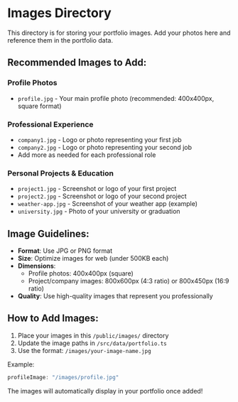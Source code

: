 # Images Directory

This directory is for storing your portfolio images. Add your photos here and reference them in the portfolio data.

## Recommended Images to Add:

### Profile Photos
- `profile.jpg` - Your main profile photo (recommended: 400x400px, square format)

### Professional Experience
- `company1.jpg` - Logo or photo representing your first job
- `company2.jpg` - Logo or photo representing your second job
- Add more as needed for each professional role

### Personal Projects & Education
- `project1.jpg` - Screenshot or logo of your first project
- `project2.jpg` - Screenshot or logo of your second project  
- `weather-app.jpg` - Screenshot of your weather app (example)
- `university.jpg` - Photo of your university or graduation

## Image Guidelines:

- **Format**: Use JPG or PNG format
- **Size**: Optimize images for web (under 500KB each)
- **Dimensions**: 
  - Profile photos: 400x400px (square)
  - Project/company images: 800x600px (4:3 ratio) or 800x450px (16:9 ratio)
- **Quality**: Use high-quality images that represent you professionally

## How to Add Images:

1. Place your images in this `/public/images/` directory
2. Update the image paths in `/src/data/portfolio.ts`
3. Use the format: `/images/your-image-name.jpg`

Example:
```typescript
profileImage: "/images/profile.jpg"
```

The images will automatically display in your portfolio once added!
